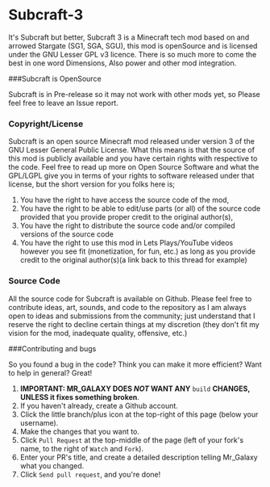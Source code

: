Subcraft-3
==========

It's Subcraft but better, Subcraft 3 is a Minecraft tech mod based on and arrowed Stargate (SG1, SGA, SGU), this mod is openSource and is licensed under the GNU Lesser GPL v3 licence. 
There is so much more to come the best in one word Dimensions, Also power and other mod integration.

###Subcraft is OpenSource

Subcraft is in Pre-release so it may not work with other mods yet, so Please feel free to leave an Issue report.


### Copyright/License

Subcraft is an open source Minecraft mod released under version 3 of the GNU Lesser General Public License. What this means is that the source of this mod is publicly available and you have certain rights with respective to the code. Feel free to read up more on Open Source Software and what the GPL/LGPL give you in terms of your rights to software released under that license, but the short version for you folks here is;

1. You have the right to have access the source code of the mod,
2. You have the right to be able to edit/use parts (or all) of the source code provided that you provide proper credit to the original author(s),
3. You have the right to distribute the source code and/or compiled versions of the source code
4. You have the right to use this mod in Lets Plays/YouTube videos however you see fit (monetization, for fun, etc.) as long as you provide credit to the original author(s)(a link back to this thread for example)

### Source Code

All the source code for Subcraft is available on Github. Please feel free to contribute ideas, art, sounds, and code to the repository as I am always open to ideas and submissions from the community; just understand that I reserve the right to decline certain things at my discretion (they don't fit my vision for the mod, inadequate quality, offensive, etc.)

###Contributing and bugs

So you found a bug in the code?  Think you can make it more efficient?  Want to help in general? Great!

1. **IMPORTANT:  MR_GALAXY DOES *NOT* WANT ANY** `build` **CHANGES, UNLESS it fixes something broken**.
2. If you haven't already, create a Github account.
3. Click the little branch/plus icon at the top-right of this page (below your username).
4. Make the changes that you want to.
5. Click `Pull Request` at the top-middle of the page (left of your fork's name, to the right of `Watch` and `Fork`).
6. Enter your PR's title, and create a detailed description telling Mr_Galaxy what you changed.
7. Click `Send pull request`, and you're done!
